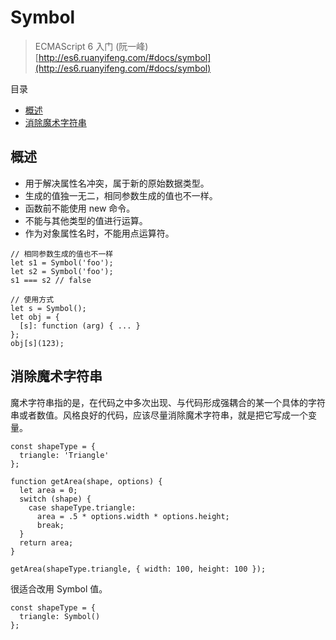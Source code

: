 # Symbol

> ECMAScript 6 入门 (阮一峰) [http://es6.ruanyifeng.com/#docs/symbol](http://es6.ruanyifeng.com/#docs/symbol)

目录

- [概述](#概述)
- [消除魔术字符串](#消除魔术字符串)

## 概述

- 用于解决属性名冲突，属于新的原始数据类型。
- 生成的值独一无二，相同参数生成的值也不一样。
- 函数前不能使用 new 命令。
- 不能与其他类型的值进行运算。
- 作为对象属性名时，不能用点运算符。

```
// 相同参数生成的值也不一样
let s1 = Symbol('foo');
let s2 = Symbol('foo');
s1 === s2 // false

// 使用方式
let s = Symbol();
let obj = {
  [s]: function (arg) { ... }
};
obj[s](123);
```

## 消除魔术字符串

魔术字符串指的是，在代码之中多次出现、与代码形成强耦合的某一个具体的字符串或者数值。风格良好的代码，应该尽量消除魔术字符串，就是把它写成一个变量。

```
const shapeType = {
  triangle: 'Triangle'
};

function getArea(shape, options) {
  let area = 0;
  switch (shape) {
    case shapeType.triangle:
      area = .5 * options.width * options.height;
      break;
  }
  return area;
}

getArea(shapeType.triangle, { width: 100, height: 100 });
```

很适合改用 Symbol 值。

```
const shapeType = {
  triangle: Symbol()
};
```